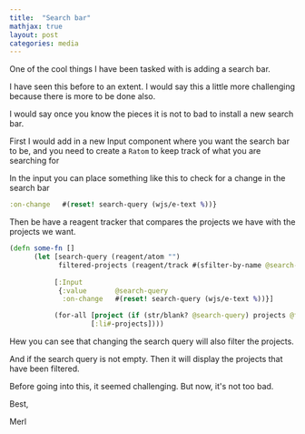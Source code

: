 ```yaml
---
title:  "Search bar"
mathjax: true
layout: post
categories: media
---
```


One of the cool things I have been tasked with is adding a search bar. 

I have seen this before to an extent. I would say this a little more challenging because there is more to be done also. 

I would say once you know the pieces it is not to bad to install a new search bar. 

First I would add in a new Input component where you want the search bar to be, and you need to create a `Ratom` to keep track of what you are searching for

In the input you can place something like this to check for a change in the search bar
```clojure
:on-change   #(reset! search-query (wjs/e-text %))}
```
Then be have a reagent tracker that compares the projects we have with the projects we want. 

```clojure
(defn some-fn []
      (let [search-query (reagent/atom "")
            filtered-projects (reagent/track #(sfilter-by-name @search-query projects))]
           
           [:Input
            {:value       @search-query
             :on-change   #(reset! search-query (wjs/e-text %))}]

           (for-all [project (if (str/blank? @search-query) projects @filtered-projects)]
                    [:li#-projects])))
```
Hew you can see that changing the search query will also filter the projects. 

And if the search query is not empty. Then it will display the projects that have been filtered. 

Before going into this, it seemed challenging. But now, it's not too bad. 

Best, 

Merl
